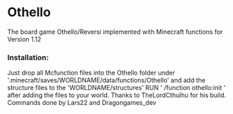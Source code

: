 # Othello
The board game Othello/Reversi implemented with Minecraft functions for Version 1.12
### Installation:
Just drop all Mcfunction files into the Othello folder under '.minecraft/saves/WORLDNAME/data/functions/Othello'
and add the structure files to the 'WORLDNAME/structures'
RUN  ' /function othello:init ' after adding the files to your world.
Thanks to TheLordCthulhu for his build.
Commands done by Lars22 and Dragongames_dev
